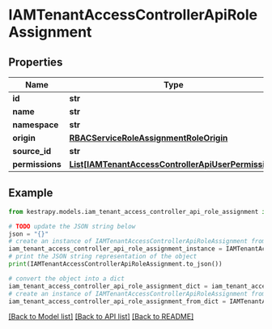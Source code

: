 # IAMTenantAccessControllerApiRoleAssignment


## Properties

Name | Type | Description | Notes
------------ | ------------- | ------------- | -------------
**id** | **str** |  | 
**name** | **str** |  | 
**namespace** | **str** |  | 
**origin** | [**RBACServiceRoleAssignmentRoleOrigin**](RBACServiceRoleAssignmentRoleOrigin.md) |  | 
**source_id** | **str** |  | 
**permissions** | [**List[IAMTenantAccessControllerApiUserPermission]**](IAMTenantAccessControllerApiUserPermission.md) |  | 

## Example

```python
from kestrapy.models.iam_tenant_access_controller_api_role_assignment import IAMTenantAccessControllerApiRoleAssignment

# TODO update the JSON string below
json = "{}"
# create an instance of IAMTenantAccessControllerApiRoleAssignment from a JSON string
iam_tenant_access_controller_api_role_assignment_instance = IAMTenantAccessControllerApiRoleAssignment.from_json(json)
# print the JSON string representation of the object
print(IAMTenantAccessControllerApiRoleAssignment.to_json())

# convert the object into a dict
iam_tenant_access_controller_api_role_assignment_dict = iam_tenant_access_controller_api_role_assignment_instance.to_dict()
# create an instance of IAMTenantAccessControllerApiRoleAssignment from a dict
iam_tenant_access_controller_api_role_assignment_from_dict = IAMTenantAccessControllerApiRoleAssignment.from_dict(iam_tenant_access_controller_api_role_assignment_dict)
```
[[Back to Model list]](../README.md#documentation-for-models) [[Back to API list]](../README.md#documentation-for-api-endpoints) [[Back to README]](../README.md)


